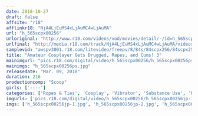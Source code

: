 ```yaml
---
date: 2018-10-27
draft: false
affsite: "r18"
afflinkr18: "NjA4LjEuMS4xLjAuMC4wLjAuMA"
url: "h_565scpx00256"
urloriginal: "http://www.r18.com/videos/vod/movies/detail/-/id=h_565scpx00256"
urlfinal: "http://media.r18.com/track/NjA4LjEuMS4xLjAuMC4wLjAuMA/videos/vod/movies/detail/-/id=h_565scpx00256"
samplevid: "awspv3001.r18.com/litevideo/freepv/8/84s/84scpx256/84scpx256_dmb_w.mp4"
title: "Amateur Cosplayer Gets Drugged, Rapes, and Cums! 3"
mainimgurl: "pics.r18.com/digital/video/h_565scpx00256/h_565scpx00256ps.jpg"
mainimgs: "h_565scpx00256ps.jpg"
releasedate: "Mar. 09, 2018"
duration: 216
productioncomp: "Scoop"
girls: ['----']
categories: ['Ropes & Ties', 'Cosplay', 'Vibrator', 'Substance Use', 'Hi-Def']
imgurls: ['pics.r18.com/digital/video/h_565scpx00256/h_565scpx00256jp-1.jpg', 'pics.r18.com/digital/video/h_565scpx00256/h_565scpx00256jp-2.jpg', 'pics.r18.com/digital/video/h_565scpx00256/h_565scpx00256jp-3.jpg', 'pics.r18.com/digital/video/h_565scpx00256/h_565scpx00256jp-4.jpg', 'pics.r18.com/digital/video/h_565scpx00256/h_565scpx00256jp-5.jpg', 'pics.r18.com/digital/video/h_565scpx00256/h_565scpx00256jp-6.jpg', 'pics.r18.com/digital/video/h_565scpx00256/h_565scpx00256jp-7.jpg', 'pics.r18.com/digital/video/h_565scpx00256/h_565scpx00256jp-8.jpg', 'pics.r18.com/digital/video/h_565scpx00256/h_565scpx00256jp-9.jpg', 'pics.r18.com/digital/video/h_565scpx00256/h_565scpx00256jp-10.jpg', 'pics.r18.com/digital/video/h_565scpx00256/h_565scpx00256jp-11.jpg', 'pics.r18.com/digital/video/h_565scpx00256/h_565scpx00256jp-12.jpg', 'pics.r18.com/digital/video/h_565scpx00256/h_565scpx00256jp-13.jpg', 'pics.r18.com/digital/video/h_565scpx00256/h_565scpx00256jp-14.jpg', 'pics.r18.com/digital/video/h_565scpx00256/h_565scpx00256jp-15.jpg', 'pics.r18.com/digital/video/h_565scpx00256/h_565scpx00256jp-16.jpg', 'pics.r18.com/digital/video/h_565scpx00256/h_565scpx00256jp-17.jpg', 'pics.r18.com/digital/video/h_565scpx00256/h_565scpx00256jp-18.jpg', 'pics.r18.com/digital/video/h_565scpx00256/h_565scpx00256jp-19.jpg', 'pics.r18.com/digital/video/h_565scpx00256/h_565scpx00256jp-20.jpg']
imgs: ['h_565scpx00256jp-1.jpg', 'h_565scpx00256jp-2.jpg', 'h_565scpx00256jp-3.jpg', 'h_565scpx00256jp-4.jpg', 'h_565scpx00256jp-5.jpg', 'h_565scpx00256jp-6.jpg', 'h_565scpx00256jp-7.jpg', 'h_565scpx00256jp-8.jpg', 'h_565scpx00256jp-9.jpg', 'h_565scpx00256jp-10.jpg', 'h_565scpx00256jp-11.jpg', 'h_565scpx00256jp-12.jpg', 'h_565scpx00256jp-13.jpg', 'h_565scpx00256jp-14.jpg', 'h_565scpx00256jp-15.jpg', 'h_565scpx00256jp-16.jpg', 'h_565scpx00256jp-17.jpg', 'h_565scpx00256jp-18.jpg', 'h_565scpx00256jp-19.jpg', 'h_565scpx00256jp-20.jpg']
---
```

